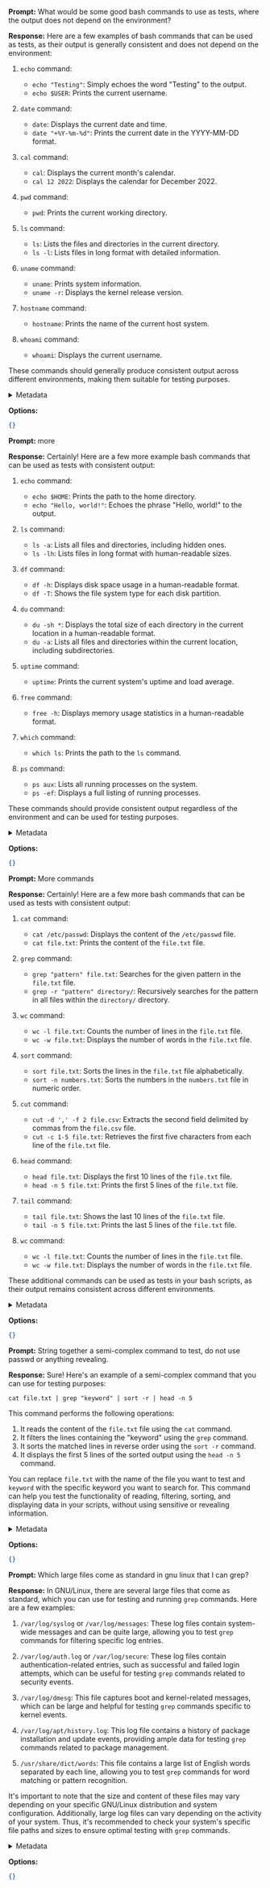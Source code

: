**Prompt:**
What would be some good bash commands to use as tests, where the output does not depend on the environment?

**Response:**
Here are a few examples of bash commands that can be used as tests, as their output is generally consistent and does not depend on the environment:

1. `echo` command:
   - `echo "Testing"`: Simply echoes the word "Testing" to the output.
   - `echo $USER`: Prints the current username.

2. `date` command:
   - `date`: Displays the current date and time.
   - `date "+%Y-%m-%d"`: Prints the current date in the YYYY-MM-DD format.

3. `cal` command:
   - `cal`: Displays the current month's calendar.
   - `cal 12 2022`: Displays the calendar for December 2022.

4. `pwd` command:
   - `pwd`: Prints the current working directory.

5. `ls` command:
   - `ls`: Lists the files and directories in the current directory.
   - `ls -l`: Lists files in long format with detailed information.

6. `uname` command:
   - `uname`: Prints system information.
   - `uname -r`: Displays the kernel release version.

7. `hostname` command:
   - `hostname`: Prints the name of the current host system.

8. `whoami` command:
   - `whoami`: Displays the current username.

These commands should generally produce consistent output across different environments, making them suitable for testing purposes.

<details><summary>Metadata</summary>

- Duration: 12557 ms
- Datetime: 2023-09-22T08:29:17.257619
- Model: gpt-3.5-turbo-0613

</details>

**Options:**
```json
{}
```

**Prompt:**
more

**Response:**
Certainly! Here are a few more example bash commands that can be used as tests with consistent output:

1. `echo` command:
   - `echo $HOME`: Prints the path to the home directory.
   - `echo "Hello, world!"`: Echoes the phrase "Hello, world!" to the output.

2. `ls` command:
   - `ls -a`: Lists all files and directories, including hidden ones.
   - `ls -lh`: Lists files in long format with human-readable sizes.

3. `df` command:
   - `df -h`: Displays disk space usage in a human-readable format.
   - `df -T`: Shows the file system type for each disk partition.

4. `du` command:
   - `du -sh *`: Displays the total size of each directory in the current location in a human-readable format.
   - `du -a`: Lists all files and directories within the current location, including subdirectories.

5. `uptime` command:
   - `uptime`: Prints the current system's uptime and load average.

6. `free` command:
   - `free -h`: Displays memory usage statistics in a human-readable format.

7. `which` command:
   - `which ls`: Prints the path to the `ls` command.

8. `ps` command:
   - `ps aux`: Lists all running processes on the system.
   - `ps -ef`: Displays a full listing of running processes.

These commands should provide consistent output regardless of the environment and can be used for testing purposes.

<details><summary>Metadata</summary>

- Duration: 16664 ms
- Datetime: 2023-09-22T08:29:39.511940
- Model: gpt-3.5-turbo-0613

</details>

**Options:**
```json
{}
```

**Prompt:**
More commands

**Response:**
Certainly! Here are a few more bash commands that can be used as tests with consistent output:

1. `cat` command:
   - `cat /etc/passwd`: Displays the content of the `/etc/passwd` file.
   - `cat file.txt`: Prints the content of the `file.txt` file.

2. `grep` command:
   - `grep "pattern" file.txt`: Searches for the given pattern in the `file.txt` file.
   - `grep -r "pattern" directory/`: Recursively searches for the pattern in all files within the `directory/` directory.

3. `wc` command:
   - `wc -l file.txt`: Counts the number of lines in the `file.txt` file.
   - `wc -w file.txt`: Displays the number of words in the `file.txt` file.

4. `sort` command:
   - `sort file.txt`: Sorts the lines in the `file.txt` file alphabetically.
   - `sort -n numbers.txt`: Sorts the numbers in the `numbers.txt` file in numeric order.

5. `cut` command:
   - `cut -d ',' -f 2 file.csv`: Extracts the second field delimited by commas from the `file.csv` file.
   - `cut -c 1-5 file.txt`: Retrieves the first five characters from each line of the `file.txt` file.

6. `head` command:
   - `head file.txt`: Displays the first 10 lines of the `file.txt` file.
   - `head -n 5 file.txt`: Prints the first 5 lines of the `file.txt` file.

7. `tail` command:
   - `tail file.txt`: Shows the last 10 lines of the `file.txt` file.
   - `tail -n 5 file.txt`: Prints the last 5 lines of the `file.txt` file.

8. `wc` command:
   - `wc -l file.txt`: Counts the number of lines in the `file.txt` file.
   - `wc -w file.txt`: Displays the number of words in the `file.txt` file.

These additional commands can be used as tests in your bash scripts, as their output remains consistent across different environments.

<details><summary>Metadata</summary>

- Duration: 21097 ms
- Datetime: 2023-09-22T08:30:09.149709
- Model: gpt-3.5-turbo-0613

</details>

**Options:**
```json
{}
```

**Prompt:**
String together a semi-complex command to test, do not use passwd or anything revealing.

**Response:**
Sure! Here's an example of a semi-complex command that you can use for testing purposes:

```
cat file.txt | grep "keyword" | sort -r | head -n 5
```

This command performs the following operations:

1. It reads the content of the `file.txt` file using the `cat` command.
2. It filters the lines containing the "keyword" using the `grep` command.
3. It sorts the matched lines in reverse order using the `sort -r` command.
4. It displays the first 5 lines of the sorted output using the `head -n 5` command.

You can replace `file.txt` with the name of the file you want to test and `keyword` with the specific keyword you want to search for. This command can help you test the functionality of reading, filtering, sorting, and displaying data in your scripts, without using sensitive or revealing information.

<details><summary>Metadata</summary>

- Duration: 9047 ms
- Datetime: 2023-09-22T08:31:06.563915
- Model: gpt-3.5-turbo-0613

</details>

**Options:**
```json
{}
```

**Prompt:**
Which large files come as standard in gnu linux that I can grep?

**Response:**
In GNU/Linux, there are several large files that come as standard, which you can use for testing and running `grep` commands. Here are a few examples:

1. `/var/log/syslog` or `/var/log/messages`: These log files contain system-wide messages and can be quite large, allowing you to test `grep` commands for filtering specific log entries.

2. `/var/log/auth.log` or `/var/log/secure`: These log files contain authentication-related entries, such as successful and failed login attempts, which can be useful for testing `grep` commands related to security events.

3. `/var/log/dmesg`: This file captures boot and kernel-related messages, which can be large and helpful for testing `grep` commands specific to kernel events.

4. `/var/log/apt/history.log`: This log file contains a history of package installation and update events, providing ample data for testing `grep` commands related to package management.

5. `/usr/share/dict/words`: This file contains a large list of English words separated by each line, allowing you to test `grep` commands for word matching or pattern recognition.

It's important to note that the size and content of these files may vary depending on your specific GNU/Linux distribution and system configuration. Additionally, large log files can vary depending on the activity of your system. Thus, it's recommended to check your system's specific file paths and sizes to ensure optimal testing with `grep` commands.

<details><summary>Metadata</summary>

- Duration: 12997 ms
- Datetime: 2023-09-22T08:33:04.958927
- Model: gpt-3.5-turbo-0613

</details>

**Options:**
```json
{}
```

